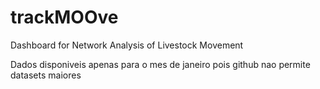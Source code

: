 # trackMOOve
Dashboard for Network Analysis of Livestock Movement 

Dados disponiveis apenas para o mes de janeiro pois github nao permite datasets maiores
